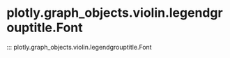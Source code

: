 # plotly.graph_objects.violin.legendgrouptitle.Font

::: plotly.graph_objects.violin.legendgrouptitle.Font
